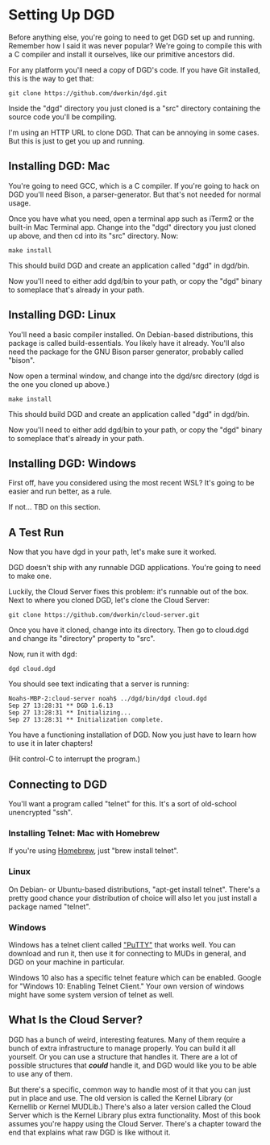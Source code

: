 # Setting Up DGD

Before anything else, you're going to need to get DGD set up and running. Remember how I said it was never popular? We're going to compile this with a C compiler and install it ourselves, like our primitive ancestors did.

For any platform you'll need a copy of DGD's code. If you have Git installed, this is the way to get that:

    git clone https://github.com/dworkin/dgd.git

Inside the "dgd" directory you just cloned is a "src" directory containing the source code you'll be compiling.

I'm using an HTTP URL to clone DGD. That can be annoying in some cases. But this is just to get you up and running.

## Installing DGD: Mac

You're going to need GCC, which is a C compiler. If you're going to hack on DGD you'll need Bison, a parser-generator. But that's not needed for normal usage.

Once you have what you need, open a terminal app such as iTerm2 or the built-in Mac Terminal app. Change into the "dgd" directory you just cloned up above, and then cd into its "src" directory. Now:

    make install

This should build DGD and create an application called "dgd" in dgd/bin.

Now you'll need to either add dgd/bin to your path, or copy the "dgd" binary to someplace that's already in your path.

## Installing DGD: Linux

You'll need a basic compiler installed. On Debian-based distributions, this package is called build-essentials. You likely have it already. You'll also need the package for the GNU Bison parser generator, probably called "bison".

Now open a terminal window, and change into the dgd/src directory (dgd is the one you cloned up above.)

    make install

This should build DGD and create an application called "dgd" in dgd/bin.

Now you'll need to either add dgd/bin to your path, or copy the "dgd" binary to someplace that's already in your path.

## Installing DGD: Windows

First off, have you considered using the most recent WSL? It's going to be easier and run better, as a rule.

If not... TBD on this section.

## A Test Run

Now that you have dgd in your path, let's make sure it worked.

DGD doesn't ship with any runnable DGD applications. You're going to need to make one.

Luckily, the Cloud Server fixes this problem: it's runnable out of the box. Next to where you cloned DGD, let's clone the Cloud Server:

    git clone https://github.com/dworkin/cloud-server.git

Once you have it cloned, change into its directory. Then go to cloud.dgd and change its "directory" property to "src".

Now, run it with dgd:

    dgd cloud.dgd

You should see text indicating that a server is running:

```
Noahs-MBP-2:cloud-server noah$ ../dgd/bin/dgd cloud.dgd
Sep 27 13:28:31 ** DGD 1.6.13
Sep 27 13:28:31 ** Initializing...
Sep 27 13:28:31 ** Initialization complete.
```

You have a functioning installation of DGD. Now you just have to learn how to use it in later chapters!

(Hit control-C to interrupt the program.)

## Connecting to DGD

You'll want a program called "telnet" for this. It's a sort of old-school unencrypted "ssh".

### Installing Telnet: Mac with Homebrew

If you're using [Homebrew](https://brew.sh), just "brew install telnet".

### Linux

On Debian- or Ubuntu-based distributions, "apt-get install telnet". There's a pretty good chance your distribution of choice will also let you just install a package named "telnet".

### Windows

Windows has a telnet client called ["PuTTY"](https://www.putty.org) that works well. You can download and run it, then use it for connecting to MUDs in general, and DGD on your machine in particular.

Windows 10 also has a specific telnet feature which can be enabled. Google for "Windows 10: Enabling Telnet Client." Your own version of windows might have some system version of telnet as well.

## What Is the Cloud Server?

DGD has a bunch of weird, interesting features. Many of them require a bunch of extra infrastructure to manage properly. You can build it all yourself. Or you can use a structure that handles it. There are a lot of possible structures that ***could*** handle it, and DGD would like you to be able to use any of them.

But there's a specific, common way to handle most of it that you can just put in place and use. The old version is called the Kernel Library (or Kernellib or Kernel MUDLib.) There's also a later version called the Cloud Server which is the Kernel Library plus extra functionality. Most of this book assumes you're happy using the Cloud Server. There's a chapter toward the end that explains what raw DGD is like without it.
